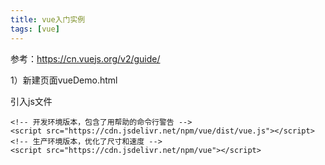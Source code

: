 ```yaml
---
title: vue入门实例
tags: [vue]
---
```


参考：https://cn.vuejs.org/v2/guide/

1）新建页面vueDemo.html

引入js文件

```
<!-- 开发环境版本，包含了用帮助的命令行警告 -->
<script src="https://cdn.jsdelivr.net/npm/vue/dist/vue.js"></script>
<!-- 生产环境版本，优化了尺寸和速度 -->
<script src="https://cdn.jsdelivr.net/npm/vue"></script>
```